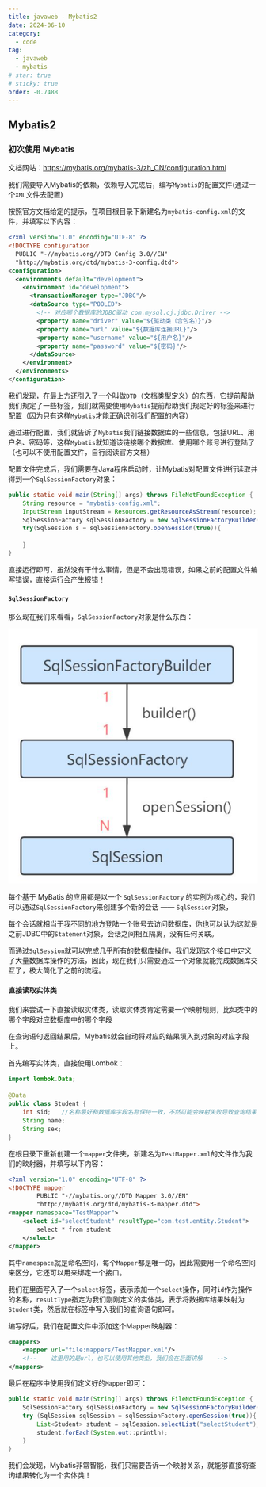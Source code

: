 ```yaml
---
title: javaweb - Mybatis2
date: 2024-06-10
category:
  - code
tag:
  - javaweb
  - mybatis
# star: true
# sticky: true
order: -0.7488
---
```


## Mybatis2

### 初次使用 Mybatis

文档网站：<https://mybatis.org/mybatis-3/zh_CN/configuration.html>

我们需要导入Mybatis的依赖，依赖导入完成后，编写`Mybatis`的配置文件(通过一个`XML`文件去配置)

按照官方文档给定的提示，在项目根目录下新建名为`mybatis-config.xml`的文件，并填写以下内容：

```xml
<?xml version="1.0" encoding="UTF-8" ?>
<!DOCTYPE configuration
  PUBLIC "-//mybatis.org//DTD Config 3.0//EN"
  "http://mybatis.org/dtd/mybatis-3-config.dtd">
<configuration>
  <environments default="development">
    <environment id="development">
      <transactionManager type="JDBC"/>
      <dataSource type="POOLED">
        <!-- 对应哪个数据库的JDBC驱动 com.mysql.cj.jdbc.Driver -->
        <property name="driver" value="${驱动类（含包名）}"/>
        <property name="url" value="${数据库连接URL}"/>
        <property name="username" value="${用户名}"/>
        <property name="password" value="${密码}"/>
      </dataSource>
    </environment>
  </environments>
</configuration>
```

我们发现，在最上方还引入了一个叫做`DTD`（文档类型定义）的东西，它提前帮助我们规定了一些标签，我们就需要使用`Mybatis`提前帮助我们规定好的标签来进行配置（因为只有这样`Mybatis`才能正确识别我们配置的内容）

通过进行配置，我们就告诉了`Mybatis`我们链接数据库的一些信息，包括URL、用户名、密码等，这样`Mybatis`就知道该链接哪个数据库、使用哪个账号进行登陆了
（也可以不使用配置文件，自行阅读官方文档）

配置文件完成后，我们需要在Java程序启动时，让Mybatis对配置文件进行读取并得到一个`SqlSessionFactory`对象：

```java
public static void main(String[] args) throws FileNotFoundException {
    String resource = "mybatis-config.xml";
    InputStream inputStream = Resources.getResourceAsStream(resource);
    SqlSessionFactory sqlSessionFactory = new SqlSessionFactoryBuilder().build(inputStream);
    try(SqlSession s = sqlSessionFactory.openSession(true)){

    }
}
```

直接运行即可，虽然没有干什么事情，但是不会出现错误，如果之前的配置文件编写错误，直接运行会产生报错！

#### `SqlSessionFactory`

那么现在我们来看看，`SqlSessionFactory`对象是什么东西：

![](../../img/javaweb/12.png)

每个基于 MyBatis 的应用都是以一个 `SqlSessionFactory` 的实例为核心的，我们可以通过`SqlSessionFactory`来创建多个新的会话 —— `SqlSession`对象，

每个会话就相当于我不同的地方登陆一个账号去访问数据库，你也可以认为这就是之前JDBC中的`Statement`对象，会话之间相互隔离，没有任何关联。

而通过`SqlSession`就可以完成几乎所有的数据库操作，我们发现这个接口中定义了大量数据库操作的方法，因此，现在我们只需要通过一个对象就能完成数据库交互了，极大简化了之前的流程。

#### 直接读取实体类

我们来尝试一下直接读取实体类，读取实体类肯定需要一个映射规则，比如类中的哪个字段对应数据库中的哪个字段

在查询语句返回结果后，Mybatis就会自动将对应的结果填入到对象的对应字段上。

首先编写实体类，直接使用Lombok：

```java
import lombok.Data;

@Data
public class Student {
    int sid;   //名称最好和数据库字段名称保持一致，不然可能会映射失败导致查询结果丢失
    String name;
    String sex;
}
```

在根目录下重新创建一个`mapper`文件夹，新建名为`TestMapper.xml`的文件作为我们的映射器，并填写以下内容：

```xml
<?xml version="1.0" encoding="UTF-8" ?>
<!DOCTYPE mapper
        PUBLIC "-//mybatis.org//DTD Mapper 3.0//EN"
        "http://mybatis.org/dtd/mybatis-3-mapper.dtd">
<mapper namespace="TestMapper">
    <select id="selectStudent" resultType="com.test.entity.Student">
        select * from student
    </select>
</mapper>
```

其中`namespace`就是命名空间，每个`Mapper`都是唯一的，因此需要用一个命名空间来区分，它还可以用来绑定一个接口。

我们在里面写入了一个`select`标签，表示添加一个`select`操作，同时`id`作为操作的名称，`resultType`指定为我们刚刚定义的实体类，表示将数据库结果映射为`Student`类，然后就在标签中写入我们的查询语句即可。

编写好后，我们在配置文件中添加这个Mapper映射器：

```xml
<mappers>
    <mapper url="file:mappers/TestMapper.xml"/>
    <!--    这里用的是url，也可以使用其他类型，我们会在后面讲解    -->
</mappers>
```

最后在程序中使用我们定义好的`Mapper`即可：

```java
public static void main(String[] args) throws FileNotFoundException {
    SqlSessionFactory sqlSessionFactory = new SqlSessionFactoryBuilder().build(new FileInputStream("mybatis-config.xml"));
    try (SqlSession sqlSession = sqlSessionFactory.openSession(true)){
        List<Student> student = sqlSession.selectList("selectStudent");
        student.forEach(System.out::println);
    }
}
```

我们会发现，Mybatis非常智能，我们只需要告诉一个映射关系，就能够直接将查询结果转化为一个实体类！
